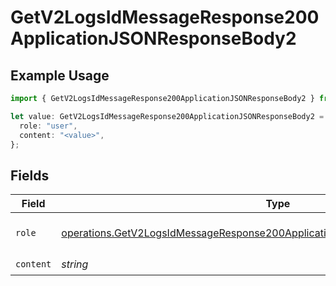 # GetV2LogsIdMessageResponse200ApplicationJSONResponseBody2

## Example Usage

```typescript
import { GetV2LogsIdMessageResponse200ApplicationJSONResponseBody2 } from "orq-poc-typescript-multi-env-version/models/operations";

let value: GetV2LogsIdMessageResponse200ApplicationJSONResponseBody2 = {
  role: "user",
  content: "<value>",
};
```

## Fields

| Field                                                                                                                                                                            | Type                                                                                                                                                                             | Required                                                                                                                                                                         | Description                                                                                                                                                                      |
| -------------------------------------------------------------------------------------------------------------------------------------------------------------------------------- | -------------------------------------------------------------------------------------------------------------------------------------------------------------------------------- | -------------------------------------------------------------------------------------------------------------------------------------------------------------------------------- | -------------------------------------------------------------------------------------------------------------------------------------------------------------------------------- |
| `role`                                                                                                                                                                           | [operations.GetV2LogsIdMessageResponse200ApplicationJSONResponseBody2Evals7Role](../../models/operations/getv2logsidmessageresponse200applicationjsonresponsebody2evals7role.md) | :heavy_check_mark:                                                                                                                                                               | The role of the prompt message                                                                                                                                                   |
| `content`                                                                                                                                                                        | *string*                                                                                                                                                                         | :heavy_check_mark:                                                                                                                                                               | N/A                                                                                                                                                                              |